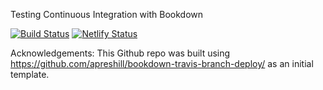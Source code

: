 Testing Continuous Integration with Bookdown 

[![Build Status](https://travis-ci.org/Kamal-R/Options.svg?branch=master)](https://travis-ci.org/Kamal-R/Options) [![Netlify Status](https://api.netlify.com/api/v1/badges/d875cc57-4232-44f4-8c88-5a0a5c24abc4/deploy-status)](https://app.netlify.com/sites/finance-ideas/deploys)

Acknowledgements:
This Github repo was built using https://github.com/apreshill/bookdown-travis-branch-deploy/ as an initial template.
